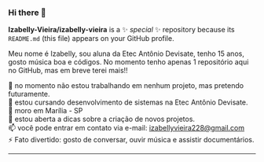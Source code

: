 ### Hi there 👋


**Izabelly-Vieira/izabelly-vieira** is a ✨ _special_ ✨ repository because its `README.md` (this file) appears on your GitHub profile.

Meu nome é Izabelly, sou aluna da Etec Antônio Devisate, tenho 15 anos, gosto música boa e códigos. No momento tenho apenas 1 repositório aqui no GitHub, mas em breve terei mais!!

🔭 no momento não estou trabalhando em nenhum projeto, mas pretendo futuramente.<br/>
🌱 estou cursando desenvolvimento de sistemas na Etec Antônio Devisate.<br/>
👯 moro em Marília - SP<br/>
🤔 estou aberta a dicas sobre a criação de novos projetos.<br/>
📫 você pode entrar em contato via e-mail: izabellyvieira228@gmail.com<br/>
⚡ Fato divertido: gosto de conversar, ouvir música e assistir documentários. <br/>
<hr width="100%" color="red" size="2">
